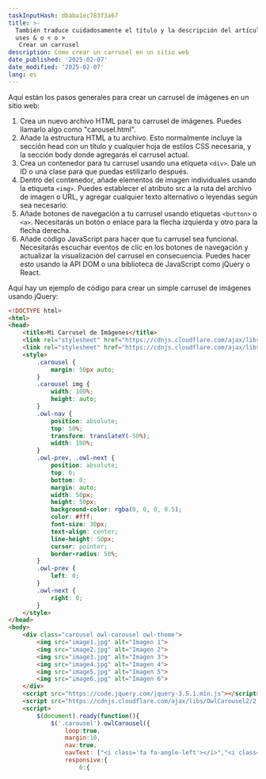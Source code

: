 ```yaml
---
taskInputHash: dbaba1ec783f3a67
title: >-
  También traduce cuidadosamente el título y la descripción del artículo; no
  uses & o < o >
   Crear un carrusel
description: Cómo crear un carrusel en un sitio web
date_published: '2025-02-07'
date_modified: '2025-02-07'
lang: es
---
```

Aquí están los pasos generales para crear un carrusel de imágenes en un sitio web:
1. Crea un nuevo archivo HTML para tu carrusel de imágenes. Puedes llamarlo algo como "carousel.html".
2. Añade la estructura HTML a tu archivo. Esto normalmente incluye la sección head con un título y cualquier hoja de estilos CSS necesaria, y la sección body donde agregarás el carrusel actual.
3. Crea un contenedor para tu carrusel usando una etiqueta `<div>`. Dale un ID o una clase para que puedas estilizarlo después.
4. Dentro del contenedor, añade elementos de imagen individuales usando la etiqueta `<img>`. Puedes establecer el atributo src a la ruta del archivo de imagen o URL, y agregar cualquier texto alternativo o leyendas según sea necesario.
5. Añade botones de navegación a tu carrusel usando etiquetas `<button>` o `<a>`. Necesitarás un botón o enlace para la flecha izquierda y otro para la flecha derecha.
6. Añade código JavaScript para hacer que tu carrusel sea funcional. Necesitarás escuchar eventos de clic en los botones de navegación y actualizar la visualización del carrusel en consecuencia. Puedes hacer esto usando la API DOM o una biblioteca de JavaScript como jQuery o React.

Aquí hay un ejemplo de código para crear un simple carrusel de imágenes usando jQuery:

```html
<!DOCTYPE html>
<html>
<head>
	<title>Mi Carrusel de Imágenes</title>
	<link rel="stylesheet" href="https://cdnjs.cloudflare.com/ajax/libs/OwlCarousel2/2.3.4/assets/owl.carousel.min.css">
	<link rel="stylesheet" href="https://cdnjs.cloudflare.com/ajax/libs/OwlCarousel2/2.3.4/assets/owl.theme.default.min.css">
	<style>
		.carousel {
			margin: 50px auto;
		}
		.carousel img {
			width: 100%;
			height: auto;
		}
		.owl-nav {
			position: absolute;
			top: 50%;
			transform: translateY(-50%);
			width: 100%;
		}
		.owl-prev, .owl-next {
			position: absolute;
			top: 0;
			bottom: 0;
			margin: auto;
			width: 50px;
			height: 50px;
			background-color: rgba(0, 0, 0, 0.5);
			color: #fff;
			font-size: 30px;
			text-align: center;
			line-height: 50px;
			cursor: pointer;
			border-radius: 50%;
		}
		.owl-prev {
			left: 0;
		}
		.owl-next {
			right: 0;
		}
	</style>
</head>
<body>
	<div class="carousel owl-carousel owl-theme">
		<img src="image1.jpg" alt="Imagen 1">
		<img src="image2.jpg" alt="Imagen 2">
		<img src="image3.jpg" alt="Imagen 3">
		<img src="image4.jpg" alt="Imagen 4">
		<img src="image5.jpg" alt="Imagen 5">
		<img src="image6.jpg" alt="Imagen 6">
	</div>
	<script src="https://code.jquery.com/jquery-3.5.1.min.js"></script>
	<script src="https://cdnjs.cloudflare.com/ajax/libs/OwlCarousel2/2.3.4/owl.carousel.min.js"></script>
	<script>
		$(document).ready(function(){
			$('.carousel').owlCarousel({
				loop:true,
				margin:10,
				nav:true,
				navText: ["<i class='fa fa-angle-left'></i>","<i class='fa fa-angle-right'></i>"],
				responsive:{
					0:{
```
